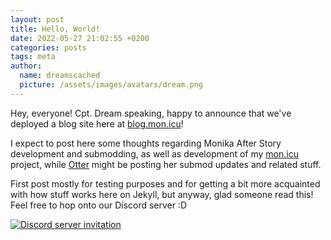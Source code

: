 ```yaml
---
layout: post
title: Hello, World!
date: 2022-05-27 21:02:55 +0200
categories: posts
tags: meta
author:
  name: dreamscached
  picture: /assets/images/avatars/dream.png
---
```


Hey, everyone! Cpt. Dream speaking, happy to announce that we've deployed a blog site here at [blog.mon.icu][1]!

I expect to post here some thoughts regarding Monika After Story development and submodding, as well as development of
my [mon.icu][2] project, while [Otter][3] might be posting her submod updates and related stuff.

First post mostly for testing purposes and for getting a bit more acquainted with how stuff works here on Jekyll,
but anyway, glad someone read this! Feel free to hop onto our Discord server :D

[![Discord server invitation][4]][5]

[1]: https://blog.mon.icu/
[2]: https://mon.icu/
[3]: https://github.com/my-otter-self/
[4]: https://discordapp.com/api/guilds/970747033071804426/widget.png?style=banner3
[5]: https://mon.icu/discord

